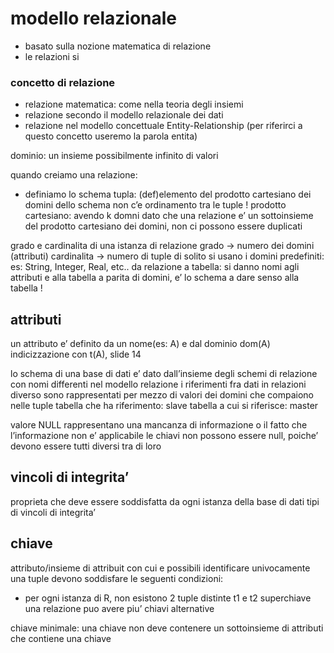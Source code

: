 # modello relazionale
- basato sulla nozione matematica di relazione
- le relazioni si
### concetto di relazione
- relazione matematica: come nella teoria degli insiemi
- relazione secondo il modello relazionale dei dati
- relazione nel modello concettuale Entity-Relationship (per riferirci a questo concetto useremo la parola entita)

dominio: un insieme possibilmente infinito di valori

quando creiamo una relazione:
- definiamo lo schema
tupla: (def)elemento del prodotto cartesiano dei domini dello schema
non c’e ordinamento tra le tuple !
prodotto cartesiano: avendo k domni
dato che una relazione e’ un sottoinsieme del prodotto cartesiano dei domini, non ci possono essere duplicati

grado e cardinalita di una istanza di relazione
grado → numero dei domini (attributi)
cardinalita → numero di tuple
di solito si usano i domini predefiniti: es: String, Integer, Real, etc..
da relazione a tabella: si danno nomi agli attributi e alla tabella
a parita di domini, e’ lo schema a dare senso alla tabella !
## attributi
un attributo e’ definito da un nome(es: A) e dal dominio dom(A)
indicizzazione con t(A), slide 14


lo schema di una base di dati e’ dato dall’insieme degli schemi di relazione con nomi differenti
nel modello relazione i riferimenti fra dati in relazioni diverso sono rappresentati per mezzo di valori dei domini che compaiono nelle tuple
tabella che ha riferimento: slave
tabella a cui si riferisce: master

valore NULL
rappresentano una mancanza di informazione o il fatto che l’informazione non e’ applicabile
le chiavi non possono essere null, poiche’ devono essere tutti diversi tra di loro

## vincoli di integrita’
proprieta che deve essere soddisfatta da ogni istanza della base di dati
tipi di vincoli di integrita’

## chiave
attributo/insieme di attribuit con cui e possibili identificare univocamente una tuple
devono soddisfare le seguenti condizioni:
- per ogni istanza di R, non esistono 2 tuple distinte t1 e t2
superchiave
una relazione puo avere piu’ chiavi alternative

chiave minimale: una chiave non deve contenere un sottoinsieme di attributi che contiene una chiave
